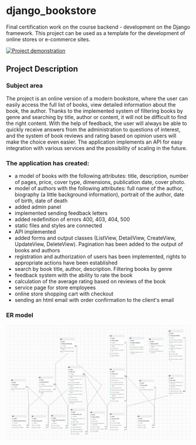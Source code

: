 # django_bookstore
Final certification work on the course backend - development on the Django framework. This project can be used as a template for the development of online stores or e-commerce sites.

[![Project demonstration](https://img.youtube.com/vi/Zs6u9dCyu4s/0.jpg)](https://www.youtube.com/watch?v=Zs6u9dCyu4s)

## Project Description

### Subject area
The project is an online version of a modern bookstore, where the user can easily access the full list of books, view detailed information about the book, the author. Thanks to the implemented system of filtering books by genre and searching by title, author or content, it will not be difficult to find the right content. With the help of feedback, the user will always be able to quickly receive answers from the administration to questions of interest, and the system of book reviews and rating based on opinion users will make the choice even easier. The application implements an API for easy integration with various services and the possibility of scaling in the future.

### The application has created:
- a model of books with the following attributes: title, description, number of pages, price, cover type, dimensions, publication date, cover photo.
- model of authors with the following attributes: full name of the author, biography (a little background information), portrait of the author, date of birth, date of death
- added admin panel
- implemented sending feedback letters
- added redefinition of errors 400, 403, 404, 500
- static files and styles are connected
- API implemented
- added forms and output classes (ListView, DetailView, CreateView, UpdateView, DeleteView). Pagination has been added to the output of books and authors
- registration and authorization of users has been implemented, rights to appropriate actions have been established
- search by book title, author, description. Filtering books by genre
- feedback system with the ability to rate the book
- calculation of the average rating based on reviews of the book
- service page for store employees
- online store shopping cart with checkout
- sending an html email with order confirmation to the client's email

### ER model

<img src="screenshots/ER.png">
